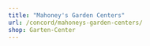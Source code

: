 ```yaml
---
title: "Mahoney's Garden Centers"
url: /concord/mahoneys-garden-centers/
shop: Garten-Center
---
```

